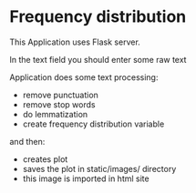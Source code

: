 # Frequency distribution

This Application uses Flask server.

In the text field you should enter some raw text

Application does some text processing:

 -  remove punctuation
 - remove stop words
 - do lemmatization
 - create frequency distribution variable
 
 and then:
 
 - creates plot
 - saves the plot in static/images/ directory
 - this image is imported in html site
 
 
 
 
